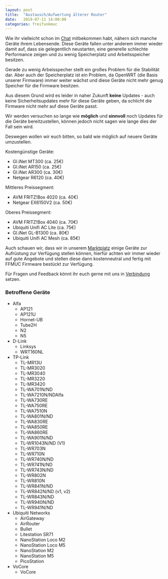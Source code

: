 ```yaml
---
layout: post
title:  "Austausch/Aufwertung älterer Router"
date:   2019-07-11 14:00:00
categories: freifunkmuc
---
```


Wie ihr vielleicht schon im [Chat](https://chat.ffmuc.net) mitbekommen habt, nähern sich manche Geräte ihrem Lebensende. Diese Geräte fallen unter anderem  immer wieder damit auf, dass sie gelegentlich neustarten, eine generelle schlechte Performance zeigen und zu wenig Speicherplatz und Arbeitsspeicher besitzen.

Gerade zu wenig Arbeisspecher stellt ein großes Problem für die Stabilität dar. Aber auch der Speicherplatz ist ein Problem, da OpenWRT (die Basis unserer Firmware) immer weiter wächst und diese Geräte nicht mehr genug Speicher für die Firmware besitzen.

Aus diesem Grund wird es leider in naher Zukunft **keine** Updates - auch keine Sicherheitsupdates mehr für diese Geräte geben,  da schlicht die Firmware nicht mehr auf diese Geräte passt.

Wir werden versuchen so lange wie **möglich** und **sinnvoll** noch Updates für die Geräte bereitzustellen, können jedoch nicht sagen wie lange dies der Fall sein wird.

Deswegen wollen wir euch bitten, so bald wie möglich auf neuere Geräte umzustellen.

Kostengünstige Geräte:

* Gl.iNet MT300 (ca. 25€)
* Gl.iNet AR150 (ca. 25€)
* Gl.iNet AR300 (ca. 30€)
* Netgear R6120 (ca. 40€)

Mittleres Preissegment:

* AVM FRITZ!Box 4020 (ca. 40€)
* Netgear EX6150V2 (ca. 50€)

Oberes Preissegment:

* AVM FRITZ!Box 4040 (ca. 70€)
* Ubiquiti Unifi AC Lite (ca. 75€)
* Gl.iNet GL-B1300 (ca. 80€)
* Ubiquiti Unifi AC Mesh (ca. 85€)

Auch schauen wir, dass wir in unserem [Marktplatz](https://ffmuc.net/pad/p/Marktplatz) einige Geräte zur Aufrüstung zur Verfügung stellen können, hierfür achten wir immer wieder auf gute Angebote und stellen diese dann kostenneutral und fertig mit FFMUC Firmware bestückt zur Verfügung.

Für Fragen und Feedback könnt ihr euch gerne mit uns in [Verbindung](https://ffmuc.net/kontakt) setzen.

### Betroffene Geräte

* Alfa
  * AP121
  * AP121U
  * Hornet-UB
  * Tube2H
  * N2
  * N5
* D-Link
  * Linksys
  * WRT160NL
* TP-Link
  * TL-MR13U
  * TL-MR3020
  * TL-MR3040
  * TL-MR3220
  * TL-MR3420
  * TL-WA701N/ND
  * TL-WA7210N/NDAlfa
  * TL-WA730RE
  * TL-WA750RE
  * TL-WA7510N
  * TL-WA801N/ND
  * TL-WA830RE
  * TL-WA850RE
  * TL-WA860RE
  * TL-WA901N/ND
  * TL-WR1043N/ND (V1)
  * TL-WR703N
  * TL-WR710N
  * TL-WR740N/ND
  * TL-WR741N/ND
  * TL-WR743N/ND
  * TL-WR802N
  * TL-WR810N
  * TL-WR841N/ND
  * TL-WR842N/ND (v1, v2)
  * TL-WR843N/ND
  * TL-WR940N/ND
  * TL-WR941N/ND
* Ubiquiti Networks
  * AirGateway
  * AirRouter
  * Bullet
  * Litestation SR71
  * NanoStation Loco M2
  * NanoStation Loco M5
  * NanoStation M2
  * NanoStation M5
  * PicoStation
* VoCore
  * VoCore
